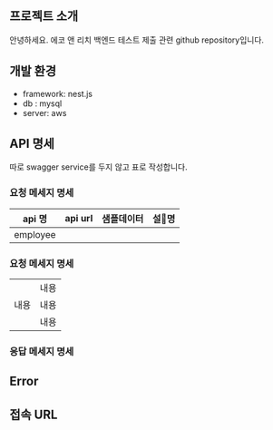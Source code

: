 ## 프로젝트 소개
안녕하세요. 에코 앤 리치 백엔드 테스트 제출 관련 github repository입니다.

## 개발 환경
* framework: nest.js
* db : mysql
* server: aws

## API 명세
따로 swagger service를 두지 않고 표로 작성합니다.
### 요청 메세지 명세
| api 명 | api url | 샘플데이터 | 설명 |
|-|  -  |  -  |  -  |
|employee| 

### 요청 메세지 명세
<table>
  <tr>
    <td rowspan="3">내용</td>
    <td>내용</td>
  </tr>
  <tr>
    <td>내용</td>
  </tr>
  <tr>
    <td>내용</td>
  </tr>
</table>

### 응답 메세지 명세
## Error

## 접속 URL



